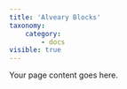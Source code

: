 ```yaml
---
title: 'Alveary Blocks'
taxonomy:
    category:
        - docs
visible: true
---
```


Your page content goes here.
